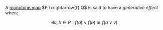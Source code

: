 A [monotone map](/docs/math/defs/monotone_map.qmd) $P \xrightarrow{f} Q$ is 
said to have a *generative effect* when:

$$\exists a,b \in P: f(a) \lor f(b) \not\cong f(a \lor v)$$